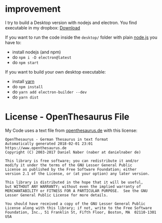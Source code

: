 # improvement

I try to build a Desktop version with nodejs and electron. You find executable
in my dropbox: [Download](https://www.dropbox.com/sh/u18mceddc5u0008/AAD7rxHHM9SdnO_v2iWBdroLa?dl=0)

If you want to run the code inside the `desktop/` folder with plain [node.js](https://nodejs.org)
you have to:

- install nodejs (and npm)
- do `npm i -D electron@latest`
- do `npm start`

If you want to build your own desktop executable:

- install [yarn](https://yarnpkg.com)
- do `npm install`
- do `yarn add electron-builder --dev`
- do `yarn dist`

# License - OpenThesaurus File

My Code uses a text file from [openthesaurus.de](https://www.openthesaurus.de)
with this license:

    OpenThesaurus - German Thesaurus in text format
    Automatically generated 2018-02-01 23:01
    https://www.openthesaurus.de
    Copyright (C) 2003-2017 Daniel Naber (naber at danielnaber de)
    
    This library is free software; you can redistribute it and/or
    modify it under the terms of the GNU Lesser General Public
    License as published by the Free Software Foundation; either
    version 2.1 of the License, or (at your option) any later version.
    
    This library is distributed in the hope that it will be useful,
    but WITHOUT ANY WARRANTY; without even the implied warranty of
    MERCHANTABILITY or FITNESS FOR A PARTICULAR PURPOSE.  See the GNU
    Lesser General Public License for more details.
    
    You should have received a copy of the GNU Lesser General Public
    License along with this library; if not, write to the Free Software
    Foundation, Inc., 51 Franklin St, Fifth Floor, Boston, MA  02110-1301 USA
